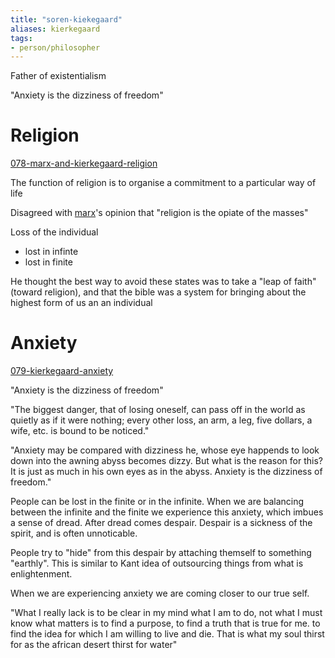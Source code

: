 ```yaml
---
title: "soren-kiekegaard"
aliases: kierkegaard
tags: 
- person/philosopher
---
```


Father of existentialism

"Anxiety is the dizziness of freedom"

# Religion
[078-marx-and-kierkegaard-religion](notes/078-marx-and-kierkegaard-religion.md)

The function of religion is to organise a commitment to a particular way of life

Disagreed with [marx](karl-marx)'s opinion that "religion is the opiate of the masses"

Loss of the individual
- lost in infinte
- lost in finite

He thought the best way to avoid these states was to take a "leap of faith" (toward religion), and that the bible was a system for bringing about the highest form of us an an individual


# Anxiety
[079-kierkegaard-anxiety](notes/079-kierkegaard-anxiety.md)

"Anxiety is the dizziness of freedom"

"The biggest danger, that of losing oneself, can pass off in the world as quietly as if it were nothing; every other loss, an arm, a leg, five dollars, a wife, etc. is bound to be noticed."

"Anxiety may be compared with dizziness he, whose eye happends to look down into the awning abyss becomes dizzy. But what is the reason for this? It is just as much in his own eyes as in the abyss. Anxiety is the dizziness of freedom."

People can be lost in the finite or in the infinite. When we are balancing between the infinite and the finite we experience this anxiety, which imbues a sense of dread. After dread comes despair. Despair is a sickness of the spirit, and is often unnoticable. 

People try to "hide" from this despair by attaching themself to something "earthly". This is similar to Kant idea of outsourcing things from what is enlightenment. 

When we are experiencing anxiety we are coming closer to our true self.

"What I really lack is to be clear in my mind what I am to do, not what I must know what matters is to find a purpose, to find a truth that is true for me. to find the idea for which I am willing to live and die. That is what my soul thirst for as the african desert thirst for water"